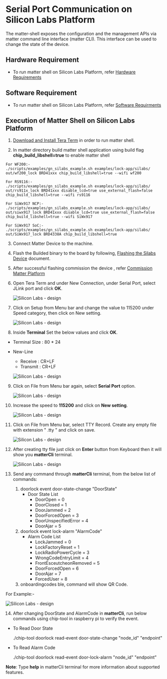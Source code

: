 # Serial Port Communication on Silicon Labs Platform
  The matter-shell exposes the configuration and the management APIs via matter command line interface (matter CLI). This interface can be used to change the state of the device.

## Hardware Requirement
- To run matter shell on Silicon Labs Platform, refer [Hardware Requirements](../general/HARDWARE_REQUIREMENTS.md)

## Software Requirement
- To run matter shell on Silicon Labs Platform, refer [Software Requirments](../general/SOFTWARE_REQUIREMENTS.md)

## Execution of Matter Shell on Silicon Labs Platform

1. [Download and Install Tera Term](https://osdn.net/projects/ttssh2/releases/) in order to run matter shell.
   
2. In matter directory build matter shell application using build flag **chip_build_libshell=true** to enable matter shell
```
For WF200:- 
./scripts/examples/gn_silabs_example.sh examples/lock-app/silabs/ out/wf200_lock BRD41xxx chip_build_libshell=true --wifi wf200

For RS9116:-
./scripts/examples/gn_silabs_example.sh examples/lock-app/silabs/ out/rs911x_lock BRD41xxx disable_lcd=true use_external_flash=false chip_build_libshell=true --wifi rs9116

For SiWx917 NCP:-
./scripts/examples/gn_silabs_example.sh examples/lock-app/silabs/ out/siwx917_lock BRD41xxx disable_lcd=true use_external_flash=false chip_build_libshell=true --wifi SiWx917 

For SiWx917 SoC:-
./scripts/examples/gn_silabs_example.sh examples/lock-app/silabs/ out/SiWx917_lock BRD4338A chip_build_libshell=true
```

3. Connect Matter Device to the machine.
  
4. Flash the Builded binary to the board by following, [Flashing the Silabs Device](../general/FLASH_SILABS_DEVICE.md) document.

5. After successful flashing commission the device , refer [Commission Matter Platform](../wifi/RUN_DEMO.md#demo-execution---commissioning-a-wi-fi-device-using-chip-tool-for-linux)

6. Open Tera Term and under New Connection, under Serial Port, select JLink port and click **OK**.

    ![Silicon Labs - design](./images/tera-term-select-jlink-port.png)

7. Click on Setup from Menu bar and change the value to 115200 under Speed category, then click on New setting.

    ![Silicon Labs - design](./images/tera-term-selection-in-terminal.png)

8. Inside **Terminal** Set the below values and click **OK**.
  - Terminal Size : 80 * 24
  - New-Line
    - Receive : CR+LF
    - Transmit : CR+LF
    
    ![Silicon Labs - design](./images/tera-term-terminal-setup.png)

9. Click on File from Menu bar again, select **Serial Port** option.
    
    ![Silicon Labs - design](./images/tera-term-select-serial-port.png)

10. Increase the speed to **115200** and click on **New setting**.
    
    ![Silicon Labs - design](./images/tera-term-select-speed.png)

11. Click on File from Menu bar, select TTY Record. Create any empty file with extension " .tty " and click on save.
    
    ![Silicon Labs - design](./images/tera-term-tty-record.png)

12. After creating tty file just click on **Enter** button from Keyboard then it will show you **matterCli** terminal.
    
    ![Silicon Labs - design](./images/tera-term-matter-cli.png)

13. Send any command through **matterCli** terminal, from the below list of commands:

    1. doorlock event door-state-change "DoorState"
       - Door State List
          - DoorOpen = 0
          - DoorClosed = 1
          - DoorJammed = 2
          - DoorForcedOpen = 3
          - DoorUnspecifiedError = 4
          - DoorAjar = 5
    2. doorlock event lock-alarm "AlarmCode"
       - Alarm Code List
          - LockJammed = 0
          - LockFactoryReset = 1
          - LockRadioPowerCycle = 3
          - WrongCodeEntryLimit = 4
          - FrontEsceutcheonRemoved = 5
          - DoorForcedOpen = 6
          - DoorAjar = 7
          - ForcedUser = 8
    3. onboardingcodes ble, command will show QR Code.

For Example:-
      
![Silicon Labs - design](./images/matter-shell-command-send.png)

14. After changing DoorState and AlarmCode in **matterCli**, run below commands using chip-tool in raspberry pi to verify the event.
  - To Read Door State
  
    ./chip-tool doorlock read-event door-state-change "node_id" "endpoint"
  
  - To Read Alarm Code
  
    ./chip-tool doorlock read-event door-lock-alarm "node_id" "endpoint"

  **Note**: Type **help** in matterCli terminal for more information about supported features.